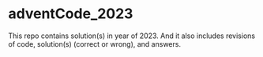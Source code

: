 # adventCode_2023
This repo contains solution(s) in year of 2023. And it also includes revisions of code, solution(s) (correct or wrong), and answers.
